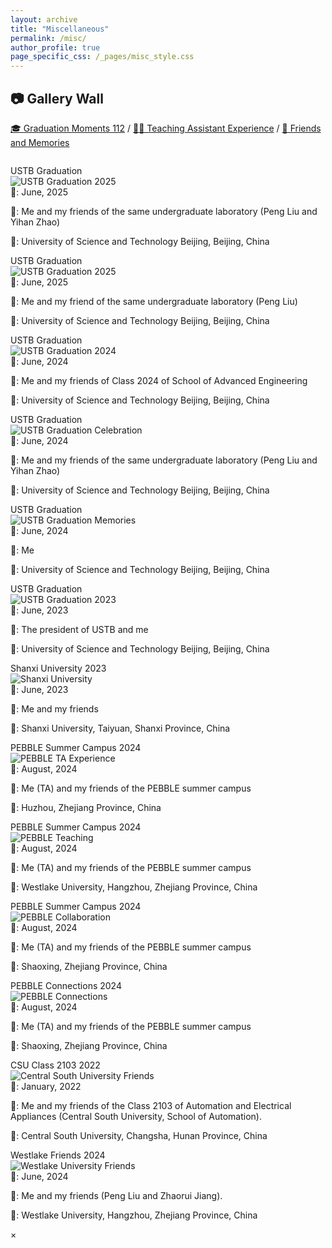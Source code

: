 ```yaml
---
layout: archive
title: "Miscellaneous"
permalink: /misc/
author_profile: true
page_specific_css: /_pages/misc_style.css
---
```


## 📷 Gallery Wall

<!-- filter Navigation -->
<div class="filter-container" style="margin-bottom: 2em;">
    <a href="#" class="filter-link.active" id="filter-graduation" onclick="showTopic('graduation'); return false;">🎓 Graduation Moments 112</a>
    <span class="filter-separator">/</span>
    <a href="#" class="filter-link" id="filter-teaching" onclick="showTopic('teaching'); return false;">👨‍🏫 Teaching Assistant Experience</a>
    <span class="filter-separator">/</span>
    <a href="#" class="filter-link" id="filter-friends" onclick="showTopic('friends'); return false;">👥 Friends and Memories</a>
</div>

<!-- Graduation Moments filter Content -->
<div id="section-graduation" class="topic-section">

<div class='mics-box'><div class='mics-box-image'><div><div class="badge">USTB Graduation</div><img src='../images/ustb_graduation_6.jpg' alt="USTB Graduation 2025" onclick="openModal(this)"></div></div>
<div class='mics-box-text' markdown="1">
📅: June, 2025<br>

🧑: Me and my friends of the same undergraduate laboratory (Peng Liu and Yihan Zhao)<br>

📍: University of Science and Technology Beijing, Beijing, China
</div>
</div>

<div class='mics-box'><div class='mics-box-image'><div><div class="badge">USTB Graduation</div><img src='../images/ustb_graduation_5.jpg' alt="USTB Graduation 2025" onclick="openModal(this)"></div></div>
<div class='mics-box-text' markdown="1">
📅: June, 2025<br>

🧑:  Me and my friend of the same undergraduate laboratory (Peng Liu)<br>

📍: University of Science and Technology Beijing, Beijing, China
</div>
</div>

<div class='mics-box'><div class='mics-box-image'><div><div class="badge">USTB Graduation</div><img src='../images/ustb_graduation_1.png' alt="USTB Graduation 2024" onclick="openModal(this)"></div></div>
<div class='mics-box-text' markdown="1">
📅: June, 2024<br>

🧑: Me and my friends of Class 2024 of School of Advanced Engineering<br>

📍: University of Science and Technology Beijing, Beijing, China
</div>
</div>

<div class='mics-box'><div class='mics-box-image'><div><div class="badge">USTB Graduation</div><img src='../images/ustb_graduation_2.jpg' alt="USTB Graduation Celebration" onclick="openModal(this)"></div></div>
<div class='mics-box-text' markdown="1">
📅: June, 2024<br>

🧑: Me and my friends of the same undergraduate laboratory (Peng Liu and Yihan Zhao)<br>

📍: University of Science and Technology Beijing, Beijing, China
</div>
</div>

<div class='mics-box'><div class='mics-box-image'><div><div class="badge">USTB Graduation</div><img src='../images/ustb_graduation_4.jpg' alt="USTB Graduation Memories" onclick="openModal(this)"></div></div>
<div class='mics-box-text' markdown="1">
📅: June, 2024<br>

🧑: Me<br>

📍: University of Science and Technology Beijing, Beijing, China
</div>
</div>

<div class='mics-box'><div class='mics-box-image'><div><div class="badge">USTB Graduation</div><img src='../images/ustb_graduation_3.jpg' alt="USTB Graduation 2023" onclick="openModal(this)"></div></div>
<div class='mics-box-text' markdown="1">
📅: June, 2023<br>

🧑: The president of USTB and me <br>

📍: University of Science and Technology Beijing, Beijing, China
</div>
</div>

<div class='mics-box'><div class='mics-box-image'><div><div class="badge">Shanxi University 2023</div><img src='../images/SXU_2023.jpg' alt="Shanxi University" onclick="openModal(this)"></div></div>
<div class='mics-box-text' markdown="1">
📅: June, 2023<br>

🧑: Me and my friends <br>

📍: Shanxi University, Taiyuan, Shanxi Province, China
</div>
</div>

</div>

<!-- Teaching Assistant Experience filter Content -->
<div id="section-teaching" class="topic-section hidden">

<div class='mics-box'><div class='mics-box-image'><div><div class="badge">PEBBLE Summer Campus 2024</div><img src='../images/PEBBLE_2024_1.jpg' alt="PEBBLE TA Experience" onclick="openModal(this)"></div></div>
<div class='mics-box-text' markdown="1">
📅: August, 2024<br>

🧑: Me (TA) and my friends of the PEBBLE summer campus <br>

📍: Huzhou, Zhejiang Province, China
</div>
</div>


<div class='mics-box'><div class='mics-box-image'><div><div class="badge">PEBBLE Summer Campus 2024</div><img src='../images/PEBBLE_2024_2.jpg' alt="PEBBLE Teaching" onclick="openModal(this)"></div></div>
<div class='mics-box-text' markdown="1">
📅: August, 2024<br>

🧑: Me (TA) and my friends of the PEBBLE summer campus <br>

📍: Westlake University, Hangzhou, Zhejiang Province, China
</div>
</div>

<div class='mics-box'><div class='mics-box-image'><div><div class="badge">PEBBLE Summer Campus 2024</div><img src='../images/PEBBLE_2024_3.jpg' alt="PEBBLE Collaboration" onclick="openModal(this)"></div></div>
<div class='mics-box-text' markdown="1">
📅: August, 2024<br>

🧑: Me (TA) and my friends of the PEBBLE summer campus <br>

📍: Shaoxing, Zhejiang Province, China
</div>
</div>


<div class='mics-box'><div class='mics-box-image'><div><div class="badge">PEBBLE Connections 2024</div><img src='../images/PEBBLE_2024_4.jpg' alt="PEBBLE Connections" onclick="openModal(this)"></div></div>
<div class='mics-box-text' markdown="1">
📅: August, 2024<br>

🧑: Me (TA) and my friends of the PEBBLE summer campus <br>

📍: Shaoxing, Zhejiang Province, China
</div>
</div>

</div>

<!-- Friends and Memories filter Content -->
<div id="section-friends" class="topic-section hidden">

<div class='mics-box'><div class='mics-box-image'><div><div class="badge">CSU Class 2103 2022</div><img src='../images/csu_2103.jpg' alt="Central South University Friends" onclick="openModal(this)"></div></div>
<div class='mics-box-text' markdown="1">
📅: January, 2022<br>

🧑: Me and my friends of the Class 2103 of Automation and Electrical Appliances (Central South University, School of Automation). <br>

📍: Central South University, Changsha, Hunan Province, China
</div>
</div>

<div class='mics-box'><div class='mics-box-image'><div><div class="badge">Westlake Friends 2024</div><img src='../images/westlake_bar.jpg' alt="Westlake University Friends" onclick="openModal(this)"></div></div>
<div class='mics-box-text' markdown="1">
📅: June, 2024<br>

🧑: Me and my friends (Peng Liu and Zhaorui Jiang). <br>

📍: Westlake University, Hangzhou, Zhejiang Province, China
</div>
</div>

</div>

<!-- Modal for photo viewing -->
<div id="photo-modal" class="modal">
  <span class="modal-close">&times;</span>
  <img class="modal-content" id="modal-img">
</div>

<script src="/_pages/misc.js"></script>
<script>
function openModal(img) {
    const modal = document.getElementById('photo-modal');
    const modalImg = document.getElementById('modal-img');
    if (modal && modalImg) {
        modal.style.display = "block";
        modalImg.src = img.src;
    }
}

<script>
    function showTopic(topicId) {
        // Remove active class from all filter links
        const filterLinks = document.querySelectorAll('.filter-link');
        filterLinks.forEach(link => link.classList.remove('active'));

        // Add active class to selected topic
        document.getElementById('filter-' + topicId).classList.add('active');

        // Hide all sections first
        const sections = document.querySelectorAll('.topic-section');
        sections.forEach(section => section.classList.add('hidden'));

        // Show selected section
        document.getElementById('section-' + topicId).classList.remove('hidden');
    }

    // Initialize with LLM section shown by default
    document.addEventListener('DOMContentLoaded', function() {
        showTopic('llm');
    });
</script>

</script>